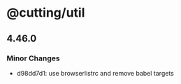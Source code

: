 # @cutting/util

## 4.46.0

### Minor Changes

- d98dd7d1: use browserlistrc and remove babel targets
